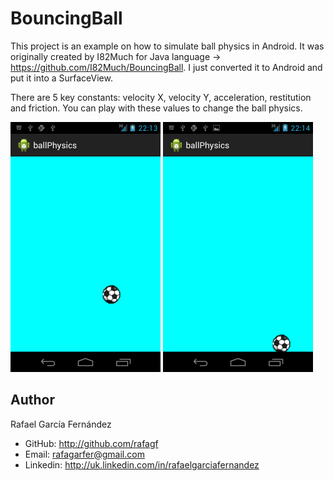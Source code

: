 BouncingBall
============

This project is an example on how to simulate ball physics in Android. It was originally created by I82Much 
for Java language -> https://github.com/I82Much/BouncingBall. I just converted it to Android and put it into 
a SurfaceView.

There are 5 key constants: velocity X, velocity Y, acceleration, restitution and friction. You can play with these
values to change the ball physics.


<img src="https://github.com/Rafagf/BouncingBall/blob/master/Screenshot_2014-04-02-22-13-57.png?raw=true" height = 400>
<img src="https://github.com/Rafagf/BouncingBall/blob/master/Screenshot_2014-04-02-22-14-02.png?raw=true" height = 400>

## Author

Rafael García Fernández

* GitHub: http://github.com/rafagf
* Email: rafagarfer@gmail.com
* Linkedin: http://uk.linkedin.com/in/rafaelgarciafernandez
